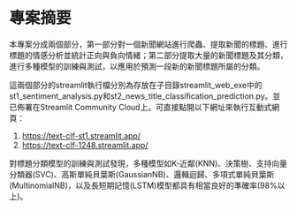 # 專案摘要

本專案分成兩個部分，第一部分對一個新聞網站進行爬蟲、提取新聞的標題、進行標題的情感分析並統計正向與負向情緒；第二部分提取大量的新聞標題及其分類，進行多種模型的訓練與測試，以應用於預測一段新的新聞標題所屬的分類。

這兩個部分的streamlit執行檔分別為存放在子目錄streamlit_web_exe中的st1_sentiment_analysis.py和st2_news_title_classification_prediction.py。並已佈署在Streamlit Community Cloud上。可直接點開以下網址來執行互動式網頁：
1. https://text-clf-st1.streamlit.app/
2. https://text-clf-1248.streamlit.app/

對標題分類模型的訓練與測試發現，多種模型如K-近鄰(KNN)、決策樹、支持向量分類器(SVC)、高斯單純貝葉斯(GaussianNB)、邏輯迴歸、多項式單純貝葉斯(MultinomialNB)，以及長短期記憶(LSTM)模型都具有相當良好的準確率(98%以上)。

